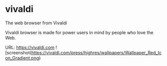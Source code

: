 vivaldi
=======

The web browser from Vivaldi

Vivaldi browser is made for power users in mind by people who love the Web.

URL: https://vivaldi.com
![screenshot(https://vivaldi.com/press/highres/wallpapers/Wallpaper_Red_Icon_Gradient.png)
